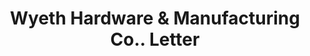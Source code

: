 ---
doi: 10.7916/D8BV8TPP
date_other: '1904'
date_other_textual: '1904'
form: correspondence
genre:
- Letters (correspondence)
name:
- Wyeth Hardware & Manufacturing Co.
object_in_context_url: https://biggert.cul.columbia.edu/items/view/ave_biggert_00701
subject_hierarchical_geographic:
- St. Joseph, Missouri, United States
subject_name:
- Wyeth Hardware & Manufacturing Co.
title: Wyeth Hardware & Manufacturing Co.. Letter
sort_title: Wyeth Hardware & Manufacturing Co.. Letter
call_number: ave_biggert_00701
coordinates:
- 39.75805555555556,-94.83666666666666
pid: ave_biggert_00701
identifiers: ave_biggert_00701
thumbnail: https://derivativo-2.library.columbia.edu/iiif/2/ldpd:345716/full/!256,256/0/native.jpg
permalink: /biggert/ave_biggert_00701/
layout: iiif-image-page
---